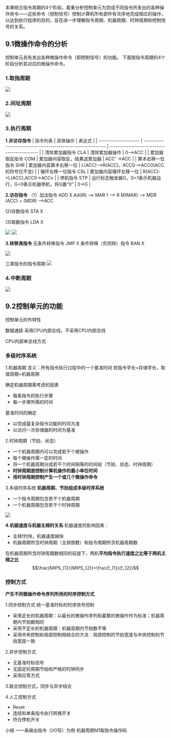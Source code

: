 本章结合指令周期的4个阶段，着重分析控制单元为完成不同指令所发出的各种操作命令——这些命令（控制信号）控制计算机所有部件有次序地完成相应的操作，以达到执行程序的目的，旨在进一步理解指令周期、机器周期、时钟周期和控制信号的关系。

## 9.1微操作命令的分析
控制单元具有发出各种微操作命令（即控制信号）的功能。
下面按指令周期的4个阶段分析其对应的微操作命令。

### 1.取指周期
![](https://ypic.oss-cn-hangzhou.aliyuncs.com/202212021647125.png)


### 2.间址周期
![](https://ypic.oss-cn-hangzhou.aliyuncs.com/202212021647918.png)


### 3.执行周期
**1.非访存指令**
| 指令列表             | 具体操作                                                    | 表达式                                      |
| -------------------- | ----------------------------------------------------------- | ------------------------------------------- |
| 清除累加器指令 CLA   | 清除累加器操作                                              | 0—>ACC                                      |
| 累加器取反指令 COM   | 累加器内容取反，结果送累加器                                | ACC' ->ACC                                  |
| 算术右移一位指令 SHR | 累加器内容算术右移一位                                      | L(ACC)—>R(ACC)，ACC0—>ACC0(ACC的符号位不变) |
| 循环左移一位指令 CSL | 累加器内容循环左移一位                                      | R(ACC)->L(ACC),ACC0->ACCn                   |
| 停机指令 STP         | 运行标志触发器G，G=1表示机器运行，G=0表示机器停机，将G置“0” | 0->G                                            |

**2.访存指令**
（1）加法指令
ADD X
Ad(IR) ——> MAR
1 ——> R
M(MAR) ——> MDR
(ACC) + (MDR) ——>ACC

(2)存数指令 STA X

(3)取数指令 LDA X

![](https://ypic.oss-cn-hangzhou.aliyuncs.com/202212021650683.png)
![](https://ypic.oss-cn-hangzhou.aliyuncs.com/202212021651599.png)

**3.转移类指令**
无条件转移指令 JMP X
条件转移（负则转）指令 BAN X

![](https://ypic.oss-cn-hangzhou.aliyuncs.com/202212021651666.png)

三类指令的指令周期
![](https://ypic.oss-cn-hangzhou.aliyuncs.com/202212021652433.png)

### 4.中断周期

![](https://ypic.oss-cn-hangzhou.aliyuncs.com/202212021652064.png)


## 9.2控制单元的功能
控制单元的外特性

数据通路
采用CPU内部总线，不采用CPU内部总线

CPU内部单总线方式


### 多级时序系统

1.机器周期
含义：所有指令执行过程中的一个基准时间
若指令字长=存储字长，取值周期=机器周期

确定机器周期需考虑的因素
- 每条指令的执行步骤
- 每一步骤所需的时间

基准时间的确定
- 以完成最复杂指令功能的时间为准
- 以访问一次存储器的时间为基准

2.时钟周期（节拍、状态）
- 一个机器周期内可以完成若干个微操作
- 每个微操作需一定的时间
- 将一个机器周期分成若干个时间相等的时间段（节拍、状态、时钟周期）
- **时钟周期是控制计算机操作的最小单位时间**
- **用时钟周期控制产生一个或几个微操作命令**


3.多级时序系统
**机器周期、节拍组成多级时序系统**
- 一个指令周期包含若干个机器周期
- 一个机器周期包含若干个时钟周期

![](https://ypic.oss-cn-hangzhou.aliyuncs.com/202212021600341.png)


**4.机器速度与机器主频的关系**
机器速度的影响因素：
- 主频f约快，机器速度越快
- 机器周期所含时钟周期（主频倒数）和指令周期所含机器周期数

在机器周期所含时钟周期数相同的前提下，两机**平均指令执行速度之比等于两机主频之比**
$$\frac{MIPS_{1}}{MIPS_{2}}=\frac{f_{1}}{f_{2}}$$

### 控制方式
**产生不同微操作命令序列所用的时序控制方式**

1.同步控制方式
统一基准时标的时序信号控制
- 采用定长的机器周期：以最长的微操作序列和最繁的微操作作为标准；机器周期内节拍数相同
- 采用不定长的机器周期：机器周期内节拍数不等
- 采用中央控制和局部控制相结合的方法：局部控制的节拍宽度与中央控制的节拍宽度一致

2.异步控制方式
- 无基准时标信号
- 无固定的周期节拍和严格的时钟同步
- 采用应答方式

3.联合控制方式，同步与异步结合

4.人工控制方式
- Reset
- 连续和单条指令执行转换开关
- 符合停机开关

小结
一一条输出指令（I/O写）为例
机器周期M1取指令操作码


